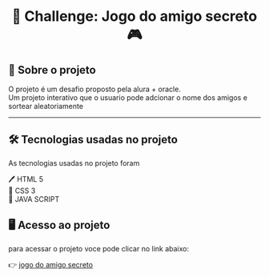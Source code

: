 <h1 align="center"> 🎁 Challenge: Jogo do amigo secreto 🎮 </h1>

<h2> 🔗 Sobre o projeto </h2>
<p>
 O projeto é um desafio proposto pela alura + oracle. <br>
 Um projeto interativo que o usuario pode adcionar o nome dos amigos e sortear aleatoriamente
</p>

<hr>

<h2> 🛠️ Tecnologias usadas no projeto</h2>
<p> 
As tecnologias usadas no projeto foram <br>
  
 🖊️ HTML 5 <br>
 🎨 CSS 3  <br>
 🧮 JAVA SCRIPT <br> 
</p>

<h2> 🖥️ Acesso ao projeto</h2>

<p> para acessar o projeto voce pode clicar no link abaixo: <br>

👉 <a href = "https://amigo-secreto-three-zeta.vercel.app/" target = "_blank" > jogo do amigo secreto</a> 

</p>
